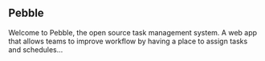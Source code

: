 ## Pebble

Welcome to Pebble, the open source task management system. A web app that allows teams to improve workflow by having a place to assign tasks and schedules...
